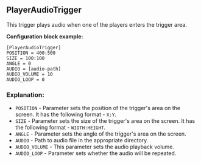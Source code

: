  ## PlayerAudioTrigger

 This trigger plays audio when one of the players enters the trigger area.

 **Configuration block example:**

    [PlayerAudioTrigger]
    POSITION = 400:500
    SIZE = 100:100
    ANGLE = 0
    AUDIO = [audio-path]
    AUDIO_VOLUME = 10
    AUDIO_LOOP = 0

 ### Explanation:

 * `POSITION` - Parameter sets the position of the trigger's area on the screen. It has the following format - `X:Y`.
 * `SIZE` - Parameter sets the size of the trigger's area on the screen. It has the following format - `WIDTH:HEIGHT`.
 * `ANGLE` - Parameter sets the angle of the trigger's area on the screen.
 * `AUDIO` - Path to audio file in the appropriate directory.
 * `AUDIO_VOLUME` - This parameter sets the audio playback volume.
 * `AUDIO_LOOP` - Parameter sets whether the audio will be repeated.